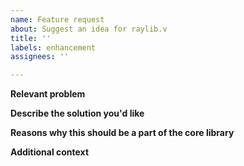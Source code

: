 ```yaml
---
name: Feature request
about: Suggest an idea for raylib.v
title: ''
labels: enhancement
assignees: ''

---
```


**Relevant problem**
<!-- Please tag the relevant bug report here. If this is not related to an issue, please remove this section -->
**Describe the solution you'd like**
<!-- The solution you'd had in mind. -->

**Reasons why this should be a part of the core library**
<!-- Explain why this should be left for the library to implement, rather than your code -->

**Additional context**
<!-- Add any other context or screenshots about the feature request here. -->
